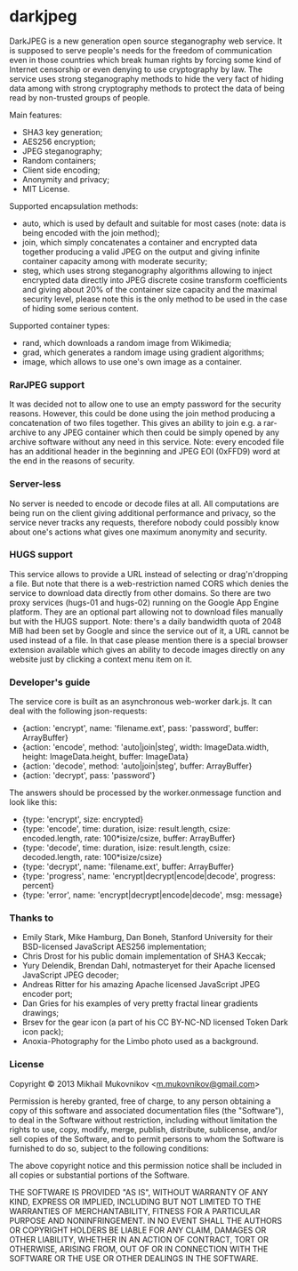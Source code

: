 darkjpeg
========

DarkJPEG is a new generation open source steganography web service. It is supposed to serve people's needs for the freedom of communication even in those countries which break human rights by forcing some kind of Internet censorship or even denying to use cryptography by law. The service uses strong steganography methods to hide the very fact of hiding data among with strong cryptography methods to protect the data of being read by non-trusted groups of people.

Main features:
- SHA3 key generation;
- AES256 encryption;
- JPEG steganography;
- Random containers;
- Client side encoding;
- Anonymity and privacy;
- MIT License.

Supported encapsulation methods:
- auto, which is used by default and suitable for most cases (note: data is being encoded with the join method);
- join, which simply concatenates a container and encrypted data together producing a valid JPEG on the output and giving infinite container capacity among with moderate security;
- steg, which uses strong steganography algorithms allowing to inject encrypted data directly into JPEG discrete cosine transform coefficients and giving about 20% of the container size capacity and the maximal security level, please note this is the only method to be used in the case of hiding some serious content.

Supported container types:
- rand, which downloads a random image from Wikimedia;
- grad, which generates a random image using gradient algorithms;
- image, which allows to use one's own image as a container.

### RarJPEG support

It was decided not to allow one to use an empty password for the security reasons. However, this could be done using the join method producing a concatenation of two files together. This gives an ability to join e.g. a rar-archive to any JPEG container which then could be simply opened by any archive software without any need in this service. Note: every encoded file has an additional header in the beginning and JPEG EOI (0xFFD9) word at the end in the reasons of security.

### Server-less

No server is needed to encode or decode files at all. All computations are being run on the client giving additional performance and privacy, so the service never tracks any requests, therefore nobody could possibly know about one's actions what gives one maximum anonymity and security.

### HUGS support

This service allows to provide a URL instead of selecting or drag'n'dropping a file. But note that there is a web-restriction named CORS which denies the service to download data directly from other domains. So there are two proxy services (hugs-01 and hugs-02) running on the Google App Engine platform. They are an optional part allowing not to download files manually but with the HUGS support. Note: there's a daily bandwidth quota of 2048 MiB had been set by Google and since the service out of it, a URL cannot be used instead of a file. In that case please mention there is a special browser extension available which gives an ability to decode images directly on any website just by clicking a context menu item on it.

### Developer's guide

The service core is built as an asynchronous web-worker dark.js. It can deal with the following json-requests:
- {action: 'encrypt', name: 'filename.ext', pass: 'password', buffer: ArrayBuffer}
- {action: 'encode', method: 'auto|join|steg', width: ImageData.width, height: ImageData.height, buffer: ImageData}
- {action: 'decode', method: 'auto|join|steg', buffer: ArrayBuffer}
- {action: 'decrypt', pass: 'password'}

The answers should be processed by the worker.onmessage function and look like this:
- {type: 'encrypt', size: encrypted}
- {type: 'encode', time: duration, isize: result.length, csize: encoded.length, rate: 100*isize/csize, buffer: ArrayBuffer}
- {type: 'decode', time: duration, isize: result.length, csize: decoded.length, rate: 100*isize/csize}
- {type: 'decrypt', name: 'filename.ext', buffer: ArrayBuffer}
- {type: 'progress', name: 'encrypt|decrypt|encode|decode', progress: percent}
- {type: 'error', name: 'encrypt|decrypt|encode|decode', msg: message}

### Thanks to

- Emily Stark, Mike Hamburg, Dan Boneh, Stanford University for their BSD-licensed JavaScript AES256 implementation;
- Chris Drost for his public domain implementation of SHA3 Keccak;
- Yury Delendik, Brendan Dahl, notmasteryet for their Apache licensed JavaScript JPEG decoder;
- Andreas Ritter for his amazing Apache licensed JavaScript JPEG encoder port;
- Dan Gries for his examples of very pretty fractal linear gradients drawings;
- Brsev for the gear icon (a part of his CC BY-NC-ND licensed Token Dark icon pack);
- Anoxia-Photography for the Limbo photo used as a background.

### License

Copyright © 2013 Mikhail Mukovnikov &lt;m.mukovnikov@gmail.com&gt;

Permission is hereby granted, free of charge, to any person obtaining a copy of this software and associated documentation files (the "Software"), to deal in the Software without restriction, including without limitation the rights to use, copy, modify, merge, publish, distribute, sublicense, and/or sell copies of the Software, and to permit persons to whom the Software is furnished to do so, subject to the following conditions:

The above copyright notice and this permission notice shall be included in all copies or substantial portions of the Software.

THE SOFTWARE IS PROVIDED "AS IS", WITHOUT WARRANTY OF ANY KIND, EXPRESS OR IMPLIED, INCLUDING BUT NOT LIMITED TO THE WARRANTIES OF MERCHANTABILITY, FITNESS FOR A PARTICULAR PURPOSE AND NONINFRINGEMENT. IN NO EVENT SHALL THE AUTHORS OR COPYRIGHT HOLDERS BE LIABLE FOR ANY CLAIM, DAMAGES OR OTHER LIABILITY, WHETHER IN AN ACTION OF CONTRACT, TORT OR OTHERWISE, ARISING FROM, OUT OF OR IN CONNECTION WITH THE SOFTWARE OR THE USE OR OTHER DEALINGS IN THE SOFTWARE.
